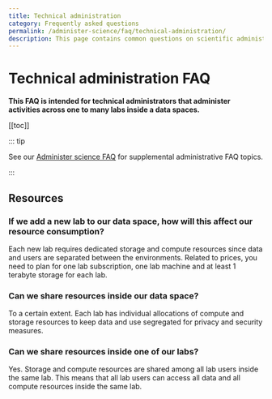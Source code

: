 ```yaml
---
title: Technical administration
category: Frequently asked questions
permalink: /administer-science/faq/technical-administration/
description: This page contains common questions on scientific administration in HUNT Cloud.
---
```


# Technical administration FAQ

**This FAQ is intended for technical administrators that administer activities across one to many labs inside a data spaces.**

[[toc]]

::: tip 

See our [Administer science FAQ](/administer-science/faq/) for supplemental administrative FAQ topics.

:::


## Resources

### If we add a new lab to our data space, how will this affect our resource consumption? 

Each new lab requires dedicated storage and compute resources since data and users are separated between the environments. Related to prices, you need to plan for one lab subscription, one lab machine and at least 1 terabyte storage for each lab. 

### Can we share resources inside our data space? 

To a certain extent. Each lab has individual allocations of compute and storage resources to keep data and use segregated for privacy and security measures. 


### Can we share resources inside one of our labs? 

Yes. Storage and compute resources are shared among all lab users inside the same lab. This means that all lab users can access all data and all compute resources inside the same lab. 







